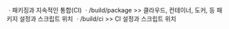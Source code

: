 ㆍ패키징과 지속적인 통합(CI)
ㆍ/build/package >> 클라우드, 컨테이너, 도커, 등 패키지 설정과 스크립트 위치
ㆍ/build/ci >> CI 설정과 스크립트 위치
